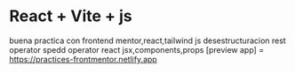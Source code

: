 # React + Vite + js

buena practica con frontend mentor,react,tailwind 
js desestructuracion rest operator spedd operator
react jsx,components,props
[preview app] = https://practices-frontmentor.netlify.app
